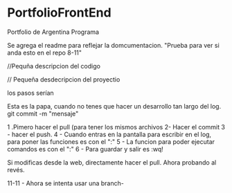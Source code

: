 # PortfolioFrontEnd
Portfolio de Argentina Programa

Se agrega el readme para reflejar la domcumentacion.
"Prueba para ver si anda esto en el repo 8-11"

//Pequña descripcion del codigo

// Pequeña desdecripcion del proyectio

los pasos serían

Esta es la papa, cuando no tenes que hacer un desarrollo tan largo del log.
git commit -m "mensaje"


1 .Pimero hacer el pull (para tener los mismos archivos
2- Hacer el commit
3 - hacer el push.
4 - Cuando entras en la pantalla para escribir en el log, para poner las funciones es con el ":"
5 - La funcion para poder ejecutar comandos es con el ":"
6 - Para guardar y salir es :wq!

Si modificas desde la web, directamente hacer el pull.
Ahora probando al revés.

11-11 - Ahora se intenta usar una branch-